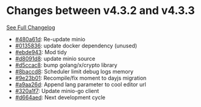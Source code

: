 # Changes between v4.3.2 and v4.3.3

[See Full Changelog](https://github.com/pydio/cells/compare/v4.3.2...v4.3.3)

- [#480a61d](https://github.com/pydio/cells/commit/480a61d872a783afc620206c7af019aa206e2b79): Re-update minio
- [#0135836](https://github.com/pydio/cells/commit/01358360765a74f66eba8784fd97169db97d69f7): update docker dependency (unused)
- [#ebde943](https://github.com/pydio/cells/commit/ebde943e53fcd97ef7071c9c423c6b93442f21f8): Mod tidy
- [#d8091d8](https://github.com/pydio/cells/commit/d8091d83e4910e0817f7a91a09c102f30810fe12): update minio source
- [#d5ccac8](https://github.com/pydio/cells/commit/d5ccac895603378936372ecdf44d59ea41388db9): bump golang/x/crypto library
- [#8baccd8](https://github.com/pydio/cells/commit/8baccd8c458d343aeb505f30dbc0ee7fee29b7c5): Scheduler limit debug logs memory
- [#9e23b01](https://github.com/pydio/cells/commit/9e23b01ecccc7890567d6b59992092a4eb5291a1): Recompile/fix moment to dayjs migration
- [#a9aa26d](https://github.com/pydio/cells/commit/a9aa26d9deb9f3aecda3f557b816add83f00f259): Append lang parameter to cool editor url
- [#320a1f7](https://github.com/pydio/cells/commit/320a1f76e0f3bc9df73e8242bd3240290cac4208): Update minio-go client
- [#d664aed](https://github.com/pydio/cells/commit/d664aed8dcb49c952f7d8cf4acda4c25fce4b7bc): Next development cycle
